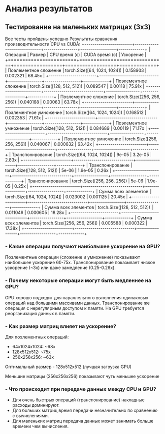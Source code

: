 # Анализ результатов

## Тестирование на маленьких матрицах (3x3)

Все тесты пройдены успешно
Результаты сравнения производительности CPU vs CUDA:
+------------------------+------------------------------+-----------------+------------------+-------------+
|               Операция |                       Размер |   CPU время (с) |   CUDA время (с) |   Ускорение |
+========================+==============================+=================+==================+=============+
|  Поэлементное сложение | torch.Size([64, 1024, 1024]) |        0.158903 |         0.002321 |      68.45x |
+------------------------+------------------------------+-----------------+------------------+-------------+
|  Поэлементное сложение |  torch.Size([128, 512, 512]) |        0.089547 |         0.00118  |      75.91x |
+------------------------+------------------------------+-----------------+------------------+-------------+
|  Поэлементное сложение |  torch.Size([256, 256, 256]) |        0.040168 |         0.00063  |      63.78x |
+------------------------+------------------------------+-----------------+------------------+-------------+
| Поэлементное умножение | torch.Size([64, 1024, 1024]) |        0.168512 |         0.002353 |      71.61x |
+------------------------+------------------------------+-----------------+------------------+-------------+
| Поэлементное умножение |  torch.Size([128, 512, 512]) |        0.084689 |         0.00119  |      71.17x |
+------------------------+------------------------------+-----------------+------------------+-------------+
| Поэлементное умножение |  torch.Size([256, 256, 256]) |        0.040067 |         0.000632 |      63.42x |
+------------------------+------------------------------+-----------------+------------------+-------------+
|       Транспонирование | torch.Size([64, 1024, 1024]) |        9e-05    |         3.2e-05  |       2.83x |
+------------------------+------------------------------+-----------------+------------------+-------------+
|       Транспонирование |  torch.Size([128, 512, 512]) |        5e-06    |         1.9e-05  |       0.26x |
+------------------------+------------------------------+-----------------+------------------+-------------+
|       Транспонирование |  torch.Size([256, 256, 256]) |        5e-06    |         1.9e-05  |       0.25x |
+------------------------+------------------------------+-----------------+------------------+-------------+
|   Сумма всех элементов | torch.Size([64, 1024, 1024]) |        0.023002 |         0.001125 |      20.45x |
+------------------------+------------------------------+-----------------+------------------+-------------+
|   Сумма всех элементов |  torch.Size([128, 512, 512]) |        0.011049 |         0.000605 |      18.28x |
+------------------------+------------------------------+-----------------+------------------+-------------+
|   Сумма всех элементов |  torch.Size([256, 256, 256]) |        0.005588 |         0.000322 |      17.38x |
+------------------------+------------------------------+-----------------+------------------+-------------+

### - Какие операции получают наибольшее ускорение на GPU?
Поэлементные операции (сложение и умножение) показывают наибольшее ускорение 60-75x.
Транспонирование показывает низкое ускорение (~3x) или даже замедление (0.25-0.26x). 

### - Почему некоторые операции могут быть медленнее на GPU?
GPU хорошо подходит для параллельного выполнения одинаковых операций над большими массивами данных. Транспонирование же операция с нерегулярным доступом к памяти. На GPU требуется реорганизация данных в памяти.

### - Как размер матриц влияет на ускорение?
Для поэлементных операций:

- 64x1024x1024: ~68x
- 128x512x512: ~75x
- 256x256x256: ~63x

Оптимальный размер - 128x512x512 (лучшая загрузка GPU)

Меньшие матрицы (256x256x256) показывают чуть меньшее ускорение

### - Что происходит при передаче данных между CPU и GPU?
- Для очень быстрых операций (транспонирование) накладные расходы доминируют.
- Для больших матриц время передачи незначительно по сравнению с вычислениями.
- Для маленьких матриц передача данных может занимать больше времени чем вычисления.